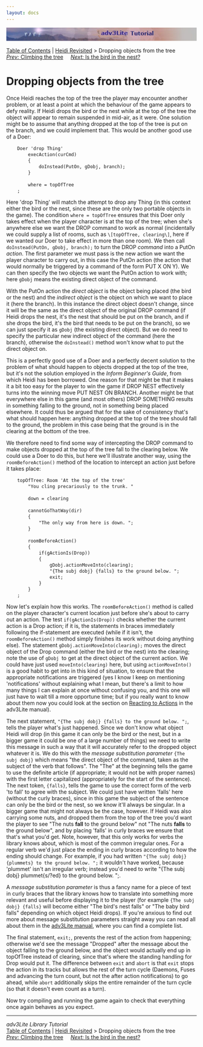 ```yaml
---
layout: docs
---
```

<div class="topbar">

<img src="topbar.jpg" data-border="0" />

</div>

<div class="nav">

<a href="toc.html" class="nav">Table of Contents</a> \|
<a href="revisit.html" class="nav">Heidi Revisited</a> \> Dropping
objects from the tree  
<span class="navnp"><a href="climbing.html" class="nav"><em>Prev:</em> Climbing the tree</a>
   
<a href="birdinnest.html" class="nav"><em>Next:</em> Is the bird in the
nest?</a>     </span>

</div>



# Dropping objects from the tree

Once Heidi reaches the top of the tree the player may encounter another
problem, or at least a point at which the behaviour of the game appears
to defy reality. If Heidi drops the bird or the nest while at the top of
the tree the object will appear to remain suspended in mid-air, as it
were. One solution might be to assume that anything dropped at the top
of the tree is put on the branch, and we could implement that. This
would be another good use of a Doer:

```
    Doer 'drop Thing'
        execAction(curCmd)    
        {        
            doInstead(PutOn, gDobj, branch);
        }
        
        where = topOfTree
    ;
```

Here 'drop Thing' will match the attempt to drop any Thing (in this
context either the bird or the nest, since these are the only two
portable objects in the game). The condition `where =
topOfTree` ensures that this Doer only takes effect when the
player character is at the top of the tree; when she's anywhere else we
want the DROP command to work as normal (incidentally we could supply a
list of rooms, such as `\[topOfTree,
clearing\]`, here if we wanted our Doer to take effect in more
than one room). We then call `doInstead(PutOn, gDobj,
branch);` to turn the DROP *command* into a PutOn *action*. The
first parameter we must pass is the new action we want the player
character to carry out, in this case the PutOn action (the action that
would normally be triggered by a command of the form PUT X ON Y). We can
then specify the two objects we want the PutOn action to work with; here
`gDobj` means the existing direct object of the
command.

With the PutOn action the *direct object* is the object being placed
(the bird or the nest) and the *indirect object* is the object on which
we want to place it (here the branch). In this instance the direct
object doesn't change, since it will be the same as the direct object of
the original DROP command (if Heidi drops the nest, it's the nest that
should be put on the branch, and if she drops the bird, it's the bird
that needs to be put on the branch), so we can just specify it as
`gDobj` (the existing direct object). But we do
need to specify the particular new indirect object of the command (here
the branch), otherwise the `doInstead()` method
won't know what to put the direct object on.

This is a perfectly good use of a Doer and a perfectly decent solution
to the problem of what should happen to objects dropped at the top of
the tree, but it's not the solution employed in the *Inform Beginner's
Guide*, from which Heidi has been borrowed. One reason for that might be
that it makes it a bit too easy for the player to win the game if DROP
NEST effectively turns into the winning move PUT NEST ON BRANCH. Another
might be that everywhere else in this game (and most others) DROP
SOMETHING results in something falling to the ground, not in something
being placed elsewhere. It could thus be argued that for the sake of
consistency that's what should happen here: anything dropped at the top
of the tree should fall to the ground, the problem in this case being
that the ground is in the clearing at the bottom of the tree.

We therefore need to find some way of intercepting the DROP command to
make objects dropped at the top of the tree fall to the clearing below.
We could use a Doer to do this, but here we'll illustrate another way,
using the `roomBeforeAction()` method of the
location to intercept an action just before it takes place:

```
    topOfTree: Room 'At the top of the tree'
        "You cling precariously to the trunk. "
        
        down = clearing
        
        cannotGoThatWay(dir)
        {
            "The only way from here is down. ";
        }
        
        roomBeforeAction()
        {
            if(gActionIs(Drop))
            {
                gDobj.actionMoveInto(clearing);
                "{The subj dobj} {falls} to the ground below. ";
                exit;
            }
        }
    ;
```

Now let's explain how this works. The
`roomBeforeAction()` method is called on the
player character's current location just before she's about to carry out
an action. The test `if(gActionIs(Drop))` checks
whether the current action is a Drop action; if it is, the statements in
braces immediately following the if-statement are executed (while if it
isn't, the `roomBeforeAction()` method simply
finishes its work without doing anything else). The statement
`gDobj.actionMoveInto(clearing);` moves the
direct object of the Drop command (either the bird or the nest) into the
clearing; note the use of `gDobj `to get at the
direct object of the current action. We could have just used
`moveInto(clearing)` here, but using
`actionMoveInto()` is a good habit to get into
in this kind of situation, to ensure that the appropriate notifications
are triggered (yes I know I keep on mentioning 'notifications' without
explaining what I mean, but there's a limit to how many things I can
explain at once without confusing you, and this one will just have to
wait till a more opportune time; but if you really want to know about
them now you could look at the section on [Reacting to
Actions](../manual/react.html) in the adv3Lite manual).

The next statement, `"{The subj dobj} {falls} to the
ground below. ";`, tells the player what's just happened. Since we
don't know what object Heidi will drop (in this game it can only be the
bird or the nest, but in a bigger game it could be one of a large number
of things) we need to write this message in such a way that it will
accurately refer to the dropped object whatever it is. We do this with
the *message substitution parameter* `{The subj
dobj}` which means "the direct object of the command, taken as the
subject of the verb that follows". The "The" at the beginning tells the
game to use the definite article (if appropriate; it would not be with
proper names) with the first letter capitalized (appropriately for the
start of the sentence). The next token,
`{falls}`, tells the game to use the correct
form of the verb 'to fall' to agree with the subject. We could just have
written 'falls' here (without the curly braces), since in this game the
subject of the sentence can only be the bird or the nest, so we know
it'll always be singular. In a bigger game that might not always be the
case, however. If Heidi was also carrying some nuts, and dropped them
from the top of the tree you'd want the player to see "The nuts **fall**
to the ground below" not "The nuts **falls** to the ground below", and
by placing 'falls' in curly braces we ensure that that's what you'd get.
Note, however, that this only works for verbs the library knows about,
which is most of the common irregular ones. For a regular verb we'd just
place the ending in curly braces according to how the ending should
change. For example, if you had written `"{The subj
dobj} {plummets} to the ground below. ";` it wouldn't have worked,
because 'plummet' isn't an irregular verb; instead you'd need to write
"{The subj dobj} plummet{s/?ed} to the ground below. ";.

A *message substitution parameter* is thus a fancy name for a piece of
text in curly braces that the library knows how to translate into
something more relevant and useful before displaying it to the player
(for example `{The subj dobj} {falls}` will
become either "The bird's nest falls" or "The baby bird falls" depending
on which object Heidi drops). If you're anxious to find out more about
message substitution parameters straight away you can read all about
them in the [adv3Lite manual](../manual/message.html#parameter), where
you can find a complete list.

The final statement, `exit;`, prevents the rest
of the action from happening; otherwise we'd see the message "Dropped"
after the message about the object falling to the ground below, and the
object would actually end up in topOfTree instead of clearing, since
that's where the standing handling for Drop would put it. The difference
between `exit` and
`abort` is that `exit`
stops the action in its tracks but allows the rest of the turn cycle
(Daemons, Fuses and advancing the turn count, but not the after action
notifications) to go ahead, while `abort`
additionally skips the entire remainder of the turn cycle (so that it
doesn't even count as a turn).

Now try compiling and running the game again to check that everything
once again behaves as you expect.



------------------------------------------------------------------------

<div class="navb">

*adv3Lite Library Tutorial*  
<a href="toc.html" class="nav">Table of Contents</a> \|
<a href="revisit.html" class="nav">Heidi Revisited</a> \> Dropping
objects from the tree  
<span class="navnp"><a href="climbing.html" class="nav"><em>Prev:</em> Climbing the tree</a>
   
<a href="birdinnest.html" class="nav"><em>Next:</em> Is the bird in the
nest?</a>     </span>

</div>
